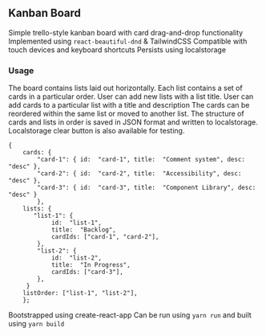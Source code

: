 ## Kanban Board

Simple trello-style kanban board with card drag-and-drop functionality
Implemented using `react-beautiful-dnd` & TailwindCSS
Compatible with touch devices and keyboard shortcuts
Persists using localstorage

### Usage

The board contains lists laid out horizontally. Each list contains a set of cards in a particular order.
User can add new lists with a list title.
User can add cards to a particular list with a title and description
The cards can be reordered within the same list or moved to another list.
The structure of cards and lists in order is saved in JSON format and written to localstorage.
Localstorage clear button is also available for testing.

```
{
    cards: {
    	"card-1": { id:  "card-1", title:  "Comment system", desc:  "desc" },
    	"card-2": { id:  "card-2", title:  "Accessibility", desc:  "desc" },
        "card-3": { id:  "card-3", title:  "Component Library", desc:  "desc" }
        },
    lists: {
       "list-1": {
    	    id:  "list-1",
    	    title:  "Backlog",
    	    cardIds: ["card-1", "card-2"],
        },
        "list-2": {
    	    id:  "list-2",
    	    title:  "In Progress",
    	    cardIds: ["card-3"],
        },
     }
    listOrder: ["list-1", "list-2"],
    };
```

Bootstrapped using create-react-app
Can be run using `yarn run` and built using `yarn build`
